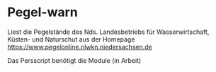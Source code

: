# Pegel-warn
Liest die Pegelstände des Nds. Landesbetriebs für Wasserwirtschaft, Küsten- und Naturschut aus der Homepage https://www.pegelonline.nlwkn.niedersachsen.de 

 Das Persscript benötigt die Module (in Arbeit)
